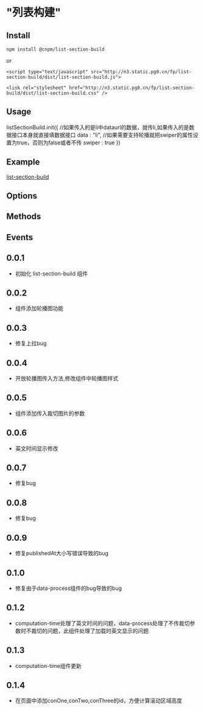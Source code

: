 # "列表构建"

## Install

`npm install @cnpm/list-section-build`

or

`<script type="text/javascript" src="http://n3.static.pg0.cn/fp/list-section-build/dist/list-section-build.js">`

`<link rel="stylesheet" href="http://n3.static.pg0.cn/fp/list-section-build/dist/list-section-build.css" />`

## Usage

listSectionBuild.init({
	//如果传入的是li中dataurl的数据，就传li,如果传入的是数据接口本身就直接填数据接口
	data : "li",
	//如果需要支持轮播就把swiper的属性设置为true，否则为false或者不传
	swiper : true
}) 

## Example

[list-section-build](http://front.chinaso365.com/fp/list-section-build/example/index.html)

## Options

## Methods

## Events

## 0.0.1

* 初始化 list-section-build 组件

## 0.0.2

* 组件添加轮播图功能

## 0.0.3

* 修复上拉bug

## 0.0.4

* 开放轮播图传入方法,修改组件中轮播图样式 

## 0.0.5

* 组件添加传入裁切图片的参数

## 0.0.6

* 英文时间显示修改

## 0.0.7

* 修复bug

## 0.0.8

* 修复bug

## 0.0.9

* 修复publishedAt大小写错误导致的bug

## 0.1.0

* 修复由于data-process组件的bug导致的bug

## 0.1.2

* computation-time处理了英文时间的问题，data-process处理了不传裁切参数时不裁切的问题，此组件处理了加载时英文显示的问题

## 0.1.3

* computation-time组件更新

## 0.1.4

* 在页面中添加conOne,conTwo,conThree的id，方便计算滚动区域高度
